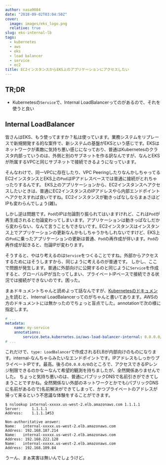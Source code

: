 ```yaml
---
author: nasa9084
date: "2018-09-02T03:04:50Z"
cover:
  image: images/eks_logo.png
  relative: true
slug: eks-internal-lb
tags:
  - kubernetes
  - aws
  - eks
  - load balancer
  - service
  - ec2
title: EC2インスタンスからEKS上のアプリケーションにアクセスしたい
---
```



## TR;DR

* Kubernetesの`Service`で、Internal LoadBalancerってのがあるので、それを使うと良い

## Internal LoadBalancer

皆さんはEKS、もう使ってますか？私は使っています。業務システムをリプレースで新規開発する的な案件で、新システムの基盤がEKSという感じです。EKSはネットワークが素敵に気持ち悪い感じになっており、普通はKubernetesのクラスタ内部っていうのは、外側と別のサブネットを作る訳なんですが、なんとEKSが所属するVPCと同じサブネットで接続できるようになっています。

そんなわけで、同一VPCに存在したり、VPC PeeringしたりなんかしちゃってるEC2インスタンスとEKS上の`Pod`はIPアドレスベースでは普通に接続がとれちゃったりするんです。
EKS上のアプリケーションから、EC2インスタンスへアクセスしたいときは、普通にEC2インスタンスのIPアドレスやら内部エンドポイントへアクセスすれば良いですね。EC2インスタンスが動きっぱなしならまぁさほどIPも変わらんでしょう(雑)。

しかし逆は問題です。`Pod`のIPは勿論割り振られてはいますけれど、これは`Pod`が再生成されると勿論変わってしまいます。アプリケーションは動きっぱなしだから変わらない、なんて言うこともできないです。EC2インスタンスはインスタンス上でアプリケーションの更新なんかもしちゃうかもしれないですけど、EKS上の`Pod`に乗ったアプリケーションの更新は普通、`Pod`の再作成が伴います。`Pod`の再作成が起きると、勿論IPが変わります。

そうすると、やはり考えるのは`Service`をつくることですね。外部からアクセスするためにはそうしますから、同じように考えるのが普通です。
しかし、ここで問題が発生します。普通に外部向けに公開するのと同じように`Service`を作成すると、グローバルIPが当たってしまい、プライベートIPベースで接続できる状況では接続ができないのです。困った。

まぁドキュメントちゃんと読めよって話なんですが、[Kubernetesのドキュメント](https://kubernetes.io/docs/concepts/services-networking/service/)を読むと、Internal LoadBalancerってのがちゃんと書いてあります。AWSの方のドキュメントには無かったのでちょっと盲点でした。annotationで次の様に指定します。

``` yaml
# ...
metadata:
    name: my-service
    annotations:
        service.beta.kubernetes.io/aws-load-balancer-internal: 0.0.0.0/0
# ...
```

これだけで、`type: LoadBalancer`で作成されるELBが内部向けのものになります。internal-なんちゃらみたいなエンドポイントです。IPアドレスもしっかりプライベートIPです。最高。後ろの`0.0.0.0/0`のところで、アクセスできるIPレンジ制限できるのかなーなんて希望的観測を持ちましたが、全然関係ありませんでした。
ちょっと気持ち悪いのは、普通にパブリックDNSで名前引きができてしまうことですかね。全然関係ない外部のネットワークとかでも(パブリックDNSに名前があるので)名前解決ができてしまって、かつプライベートのアドレスが帰って来るという不思議な体験をすることができます。

``` shell
$ nslookup internal-xxxxx.us-west-2.elb.amazonaws.com 1.1.1.1
Server:		1.1.1.1
Address:	1.1.1.1#53

Non-authoritative answer:
Name:	internal-xxxxx.us-west-2.elb.amazonaws.com
Address: 192.168.187.214
Name:	internal-xxxxx.us-west-2.elb.amazonaws.com
Address: 192.168.222.128
Name:	internal-xxxxx.us-west-2.elb.amazonaws.com
Address: 192.168.109.84
```

うーん、まぁ実害は無いんでしょうけど。

